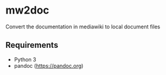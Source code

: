 # mw2doc
Convert the documentation in mediawiki to local document files

## Requirements
* Python 3
* pandoc (https://pandoc.org)
